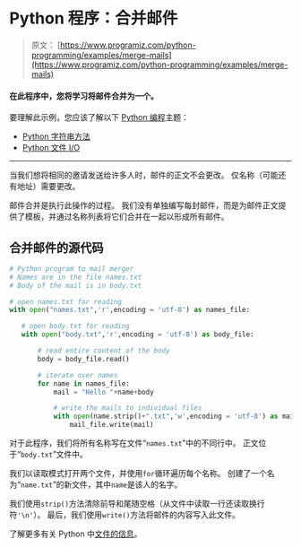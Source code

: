 # Python 程序：合并邮件

> 原文： [https://www.programiz.com/python-programming/examples/merge-mails](https://www.programiz.com/python-programming/examples/merge-mails)

#### 在此程序中，您将学习将邮件合并为一个。

要理解此示例，您应该了解以下 [Python 编程](/python-programming "Python tutorial")主题：

*   [Python 字符串方法](/python-programming/strings-method)
*   [Python 文件 I/O](/python-programming/file-operation)

* * *

当我们想将相同的邀请发送给许多人时，邮件的正文不会更改。 仅名称（可能还有地址）需要更改。

邮件合并是执行此操作的过程。 我们没有单独编写每封邮件，而是为邮件正文提供了模板，并通过名称列表将它们合并在一起以形成所有邮件。

## 合并邮件的源代码

```py
# Python program to mail merger
# Names are in the file names.txt
# Body of the mail is in body.txt

# open names.txt for reading
with open("names.txt",'r',encoding = 'utf-8') as names_file:

   # open body.txt for reading
   with open("body.txt",'r',encoding = 'utf-8') as body_file:

       # read entire content of the body
       body = body_file.read()

       # iterate over names
       for name in names_file:
           mail = "Hello "+name+body

           # write the mails to individual files
           with open(name.strip()+".txt",'w',encoding = 'utf-8') as mail_file:
               mail_file.write(mail)

```

对于此程序，我们将所有名称写在文件“`names.txt`”中的不同行中。 正文位于“`body.txt`”文件中。

我们以读取模式打开两个文件，并使用`for`循环遍历每个名​​称。 创建了一个名为“`name.txt`”的新文件，其中`name`是该人的名字。

我们使用`strip()`方法清除前导和尾随空格（从文件中读取一行还读取换行符`'\n'`）。 最后，我们使用`write()`方法将邮件的内容写入此文件。

了解更多有关 Python 中[文件的信息](/python-programming/file-operation)。